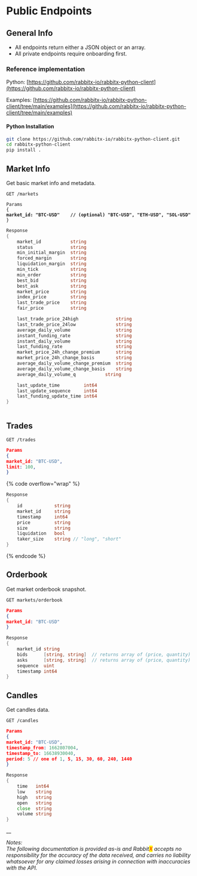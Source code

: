 # Public Endpoints

## General Info

* All endpoints return either a JSON object or an array.
* All private endpoints require onboarding first.

### Reference implementation

Python: [https://github.com/rabbitx-io/rabbitx-python-client](https://github.com/rabbitx-io/rabbitx-python-client)

Examples: [https://github.com/rabbitx-io/rabbitx-python-client/tree/main/examples](https://github.com/rabbitx-io/rabbitx-python-client/tree/main/examples)

#### Python Installation

```bash
git clone https://github.com/rabbitx-io/rabbitx-python-client.git
cd rabbitx-python-client
pip install .
```

## Market Info

Get basic market info and metadata.

```
GET /markets
```

<pre class="language-json"><code class="lang-json">Params
{
<strong>market_id: "BTC-USD"    // (optional) "BTC-USD", "ETH-USD", "SOL-USD"
</strong>}
</code></pre>

```go
Response
{
	market_id           string
	status              string
	min_initial_margin  string
	forced_margin       string
	liquidation_margin  string
	min_tick            string
	min_order           string
	best_bid            string
	best_ask            string
	market_price        string
	index_price         string
	last_trade_price    string
	fair_price          string

	last_trade_price_24high              string
	last_trade_price_24low               string
	average_daily_volume                 string
	instant_funding_rate                 string
	instant_daily_volume                 string
	last_funding_rate                    string
	market_price_24h_change_premium      string
	market_price_24h_change_basis        string
	average_daily_volume_change_premium  string
	average_daily_volume_change_basis    string
	average_daily_volume_q		     string

	last_update_time         int64 
	last_update_sequence     int64 
	last_funding_update_time int64
}
    
```

## Trades

```
GET /trades
```

```json
Params
{
market_id: "BTC-USD",
limit: 100,
}
```

{% code overflow="wrap" %}
```go
Response
{
	id            string 
	market_id     string 
	timestamp     int64  
	price         string 
	size          string 
	liquidation   bool   
	taker_size    string // "long", "short"
}
```
{% endcode %}

## Orderbook

Get market orderbook snapshot.

```
GET markets/orderbook
```

```json
Params
{
market_id: "BTC-USD"
}
```

```go
Response 
{
	market_id string               
	bids      [string, string]  // returns array of (price, quantity)
	asks      [string, string]  // returns array of (price, quantity)
	sequence  uint                 
	timestamp int64               
}
```

## Candles

Get candles data.

```
GET /candles
```

```json
Params
{
market_id: "BTC-USD",
timestamp_from: 1662807004,
timestamp_to: 16638930040,
period: 5 // one of 1, 5, 15, 30, 60, 240, 1440
}
```

```go
Response
{
	time   int64 
	low    string
	high   string
	open   string
	close  string
	volume string
}
```

__

_Notes:_\
_The following documentation is provided as-is and Rabbit<mark style="color:red;">X</mark> accepts no responsibility for the accuracy of the data received, and carries no liability whatsoever for any claimed losses arising in connection with inaccuracies with the API._&#x20;

